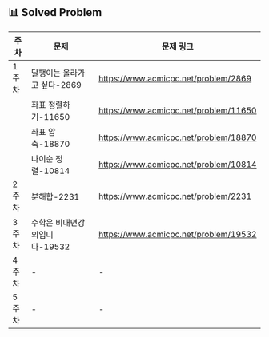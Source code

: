 ## 📊 Solved Problem

| 주차  | 문제                          | 문제 링크 |
|------|-----------------------------|-----------|
| 1주차 | 달팽이는 올라가고 싶다-2869 | https://www.acmicpc.net/problem/2869 |
|  | 좌표 정렬하기-11650 | https://www.acmicpc.net/problem/11650 |
|  | 좌표 압축-18870 | https://www.acmicpc.net/problem/18870 |
|  | 나이순 정렬-10814 | https://www.acmicpc.net/problem/10814 |
| 2주차 | 분해합-2231 | https://www.acmicpc.net/problem/2231 |
| 3주차 | 수학은 비대면강의입니다-19532 |https://www.acmicpc.net/problem/19532 |
| 4주차 | -                          | - |
| 5주차 | -                          | - |
